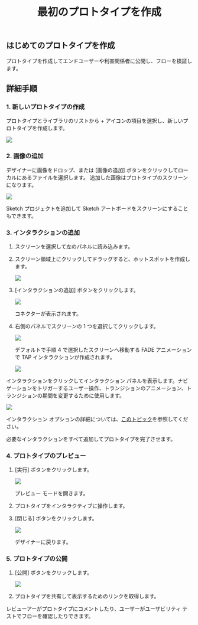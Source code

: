 ﻿---
title: 最初のプロトタイプを作成
_description: 公開した Indigo.Design プロトタイプに対するリアルタイムのコメント機能。
_keywords: UX デザイン, プロトタイプ, コメント
_language: ja
---

## はじめてのプロトタイプを作成

プロトタイプを作成してエンドユーザーや利害関係者に公開し、フローを検証します。

## 詳細手順

### 1. 新しいプロトタイプの作成

プロトタイプとライブラリのリストから + アイコンの項目を選択し、新しいプロトタイプを作成します。

<img src="../images/Creating_A_Prototype_1.png" srcset="../images/Creating_A_Prototype_1@2x.png 2x" />

<div class="divider--half"></div>

### 2. 画像の追加

デザイナーに画像をドロップ、または [画像の追加] ボタンをクリックしてローカルにあるファイルを選択します。
追加した画像はプロトタイプのスクリーンになります。

<img src="../images/Creating_A_Prototype_2.png" srcset="../images/Creating_A_Prototype_2@2x.png 2x" />

<div class="divider--half"></div>

Sketch プロジェクトを追加して Sketch アートボードをスクリーンにすることもできます。

### 3. インタラクションの追加

1.  スクリーンを選択して左のパネルに読み込みます。
2.  スクリーン領域上にクリックしてドラッグすると、ホットスポットを作成します。

    <img src="../images/Interaction_Options_Hotspot_Tooltip.png" />

    <div class="divider--half"></div>

3.  [インタラクションの追加] ボタンをクリックします。

    <img src="../images/Creating_A_Prototype_4.png" srcset="../images/Creating_A_Prototype_4@2x.png 2x" />

    <div class="divider--half"></div>

    コネクターが表示されます。

4.  右側のパネルでスクリーンの 1 つを選択してクリックします。

    <img src="../images/Creating_A_Prototype_5.png" srcset="../images/Creating_A_Prototype_5@2x.png 2x" />

    <div class="divider--half"></div>

    デフォルトで手順 4 で選択したスクリーンへ移動する FADE アニメーションで TAP インタラクションが作成されます。

    <img src="../images/Creating_A_Prototype_6.png" srcset="../images/Creating_A_Prototype_6@2x.png 2x" />

    <div class="divider--half"></div>

インタラクションをクリックしてインタラクション パネルを表示します。ナビゲーションをトリガーするユーザー操作、トランジションのアニメーション、トランジションの期間を変更するために使用します。

<img src="../images/Interaction_Options_Interaction_Panel.png" />

<div class="divider--half"></div>

インタラクション オプションの詳細については、[このトピック](interaction-options.md)を参照してください。

必要なインタラクションをすべて追加してプロトタイプを完了させます。

### 4. プロトタイプのプレビュー

1.  [実行] ボタンをクリックします。

    <img src="../images/Creating_A_Prototype_8.png" srcset="../images/Creating_A_Prototype_8@2x.png 2x" />

    <div class="divider--half"></div>

    プレビュー モードを開きます。

2.  プロトタイプをインタラクティブに操作します。
3.  [閉じる] ボタンをクリックします。

    <img src="../images/Creating_A_Prototype_9.png" srcset="../images/Creating_A_Prototype_9@2x.png 2x" />

    <div class="divider--half"></div>

    デザイナーに戻ります。

### 5. プロトタイプの公開

1.  [公開] ボタンをクリックします。

    <img src="../images/Creating_A_Prototype_10.png" srcset="../images/Creating_A_Prototype_10@2x.png 2x" />

    <div class="divider--half"></div>

2.  プロトタイプを共有して表示するためのリンクを取得します。

レビューアーがプロトタイプにコメントしたり、ユーザーがユーザビリティ テストでフローを確認したりできます。
